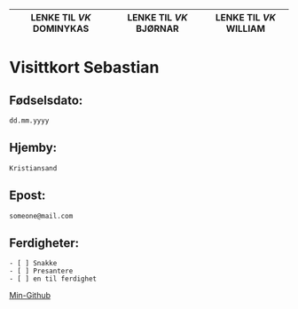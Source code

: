 LENKE TIL *VK* DOMINYKAS|LENKE TIL *VK* BJØRNAR|LENKE TIL *VK* WILLIAM
-------------------|-----------------------|--------------------------
# Visittkort Sebastian

## Fødselsdato:
    dd.mm.yyyy
## Hjemby:
    Kristiansand
## Epost:
    someone@mail.com
## Ferdigheter:
    - [ ] Snakke
    - [ ] Presantere
    - [ ] en til ferdighet

[Min-Github](https://github.com/Sebastiannorolsen)